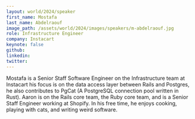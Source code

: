 ```yaml
---
layout: world/2024/speaker
first_name: Mostafa
last_name: Abdelraouf
image_path: /assets/world/2024/images/speakers/m-abdelraouf.jpg
role: Infrastructure Engineer
company: Instacart
keynote: false
github: 
linkedin: 
twitter: 
---
```


Mostafa is a Senior Staff Software Engineer on the Infrastructure team at Instacart his focus is on the data access layer between Rails and Postgres, he also contributes to PgCat (A PostgreSQL connection pool written in Rust).
Aaron is on the Rails core team, the Ruby core team, and is a Senior Staff Engineer working at Shopify. In his free time, he enjoys cooking, playing with cats, and writing weird software.
